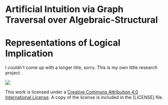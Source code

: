 # Artificial Intuition via Graph Traversal over Algebraic-Structural
# Representations of Logical Implication

I couldn't come up with a longer title, sorry. This is my own little
research project.

![](https://i.creativecommons.org/l/by/4.0/88x31.png)

This work is licensed under a
[Creative Commons Attribution 4.0 International License](http://creativecommons.org/licenses/by/4.0/). A
copy of the license is included in the [LICENSE] file.
